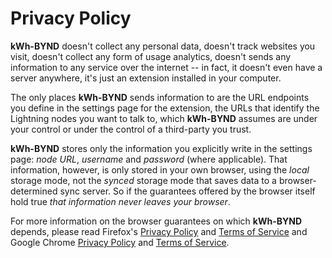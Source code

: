 Privacy Policy
==============

**kWh-BYND** doesn't collect any personal data, doesn't track websites you visit, doesn't collect any form of usage analytics, doesn't sends any information to any service over the internet -- in fact, it doesn't even have a server anywhere, it's just an extension installed in your computer.

The only places **kWh-BYND** sends information to are the URL endpoints you define in the settings page for the extension, the URLs that identify the Lightning nodes you want to talk to, which **kWh-BYND** assumes are under your control or under the control of a third-party you trust.

**kWh-BYND** stores only the information you explicitly write in the settings page: _node URL_, _username_ and _password_ (where applicable). That information, however, is only stored in your own browser, using the _local_ storage mode, not the _synced_ storage mode that saves data to a browser-determined sync server. So if the guarantees offered by the browser itself hold true _that information never leaves your browser_.

For more information on the browser guarantees on which **kWh-BYND** depends, please read Firefox's [Privacy Policy](https://www.mozilla.org/en-US/privacy/websites/) and [Terms of Service](https://www.mozilla.org/en-US/about/legal/terms/mozilla/) and Google Chrome [Privacy Policy](https://policies.google.com/privacy) and [Terms of Service](https://ssl.gstatic.com/chrome/webstore/intl/en-US/gallery_tos.html).
